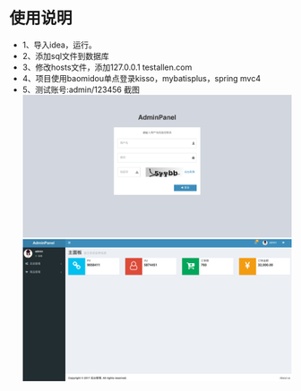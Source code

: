 # 使用说明

- 1、导入idea，运行。
- 2、添加sql文件到数据库
- 3、修改hosts文件，添加127.0.0.1    testallen.com
- 4、项目使用baomidou单点登录kisso，mybatisplus，spring mvc4
- 5、测试账号:admin/123456
截图
![](a1.png)
![](a2.png)